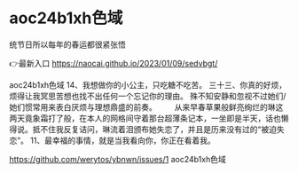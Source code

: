 # aoc24b1xh色域
统节日所以每年的春运都很紧张悟

👉最新入口 https://naocai.github.io/2023/01/09/sedvbgt/

aoc24b1xh色域	14、我想做你的小公主，只吃糖不吃苦。
	三十三、你真的好烦，烦得让我冥思苦想也找不出任何一个忘记你的理由。
殊不知安静和忽视不过她们/她们惯常用来表白厌烦与理想鼎盛的前奏。
　　从来早春草果般鲜亮绚烂的琳这两天竟象霜打了般，在本人的网格间守着那台超薄条记本，一坐即是半天，话也懒得说。抵不住我反复诘问，琳流着泪颁布她失恋了，并且是历来没有过的“被迫失恋”。
	11、最幸福的事情，就是当我看向你，你正在看着我。

https://github.com/werytos/ybnwn/issues/1
aoc24b1xh色域
